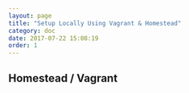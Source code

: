 ```yaml
---
layout: page
title: "Setup Locally Using Vagrant & Homestead"
category: doc
date: 2017-07-22 15:08:19
order: 1
---
```


## Homestead / Vagrant